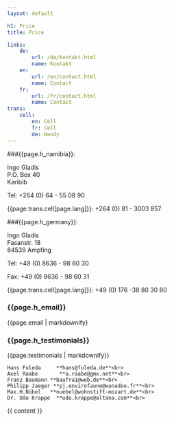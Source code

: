 ```yaml
---
layout: default

h1: Price
title: Price

links:
    de:
        url: /de/kontakt.html
        name: Kontakt
    en:
        url: /en/contact.html
        name: Contact
    fr:
        url: /fr/contact.html
        name: Contact
trans:
	cell:
		en: Cell
		fr: Cell
		de: Handy
---
```



###{{page.h_namibia}}:

Ingo Gladis<br>
P.O. Box 40<br>
Karibib

Tel: +264 (0) 64 - 55 08 90

{{page.trans.cell[page.lang]}}: +264 (0) 81 - 3003 857

###{{page.h_germany}}:

Ingo Gladis<br>
Fasanstr. 18 <br>
84539 Ampfing

Tel: +49 (0) 8636 - 98 60 30

Fax: +49 (0) 8636 - 98 60 31

{{page.trans.cell[page.lang]}}: +49 (0) 176 -38 80 30 80



### {{page.h_email}}
{{page.email | markdownify}
<!-- Please write me an email at **namibhunt@hotmail.com**. -->

### {{page.h_testimonials}}
{{page.testimonials | markdownify}}
<!-- The following of our satisfied customers have agreed to be available as a reference. -->

	Hans Fuleda     **hans@fuleda.de**<br>
	Axel Raabe       **a.raabe@gmx.net**<br>
	Franz Baumann **baufra1@web.de**<br>
	Philipp Jaeger **pj.envirofaune@wanadoo.fr**<br>
	Max.H.Nübel   **nuebel@wohnstift-mozart.de**<br>
	Dr. Udo Krappe  **udo.krappe@altana.com**<br>


{{ content }}